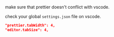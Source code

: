 make sure that prettier doesn't conflict with vscode.

check your global `settings.json` file on vscode.

```json
"prettier.tabWidth": 4,
"editor.tabSize": 4,
```
